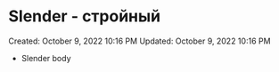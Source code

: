 # Slender - стройный

Created: October 9, 2022 10:16 PM
Updated: October 9, 2022 10:16 PM

- Slender body
